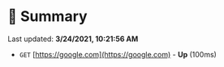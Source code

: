 # 📖 Summary
Last updated: **3/24/2021, 10:21:56 AM**

- `GET` [https://google.com](https://google.com) - **Up** (100ms)
